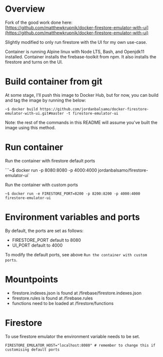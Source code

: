 # Overview
Fork of the good work done here: [https://github.com/matthewkrupnik/docker-firestore-emulator-with-ui](https://github.com/matthewkrupnik/docker-firestore-emulator-with-ui)


Slightly modified to only run firestore with the UI for my own use-case.


Container is running Alpine linux with Node LTS, Bash, and Openjdk11 installed.
Container installs the firebase-toolkit from npm. It also installs the firestore and turns on the UI.


# Build container from git

At some stage, I'll push this image to Docker Hub, but for now, you can build and tag the image by running the below:

```~$ docker build https://github.com/jordanbalsamo/docker-firestore-emulator-with-ui.git#master -t firestore-emulator-ui```

Note: the rest of the commands in this README will assume you've built the image using this method.

# Run container

Run the container with firestore default ports

```~$ docker run -p 8080:8080 -p 4000:4000 jordanbalsamo/firestore-emulator-ui`


Run the container with custom ports

```~$ docker run -e FIRESTORE_PORT=8200 -p 8200:8200 -p 4000:4000 firestore-emulator-ui ```

# Environment variables and ports

By default, the ports are set as follows:

* FIRESTORE_PORT default to 8080
* UI_PORT default to 4000

To modify the default ports, see above `Run the container with custom ports`.

# Mountpoints

* firestore.indexes.json is found at /firebase/firestore.indexes.json
* firestore.rules is found at /firebase.rules
* functions need to be loaded at /firestore/functions

# Firestore

To use firestore emulator the environment variable needs to be set.

```FIRESTORE_EMULATOR_HOST="localhost:8080" # remember to change this if customising default ports```